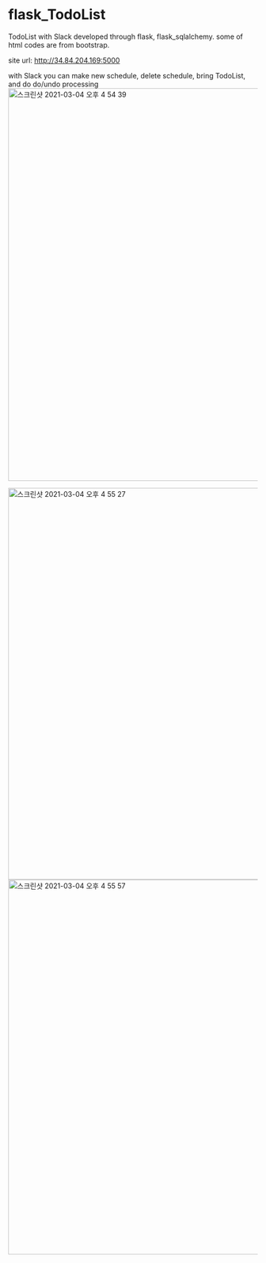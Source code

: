 # flask_TodoList
TodoList with Slack developed through flask, flask_sqlalchemy. some of html codes are from bootstrap. 

site url: http://34.84.204.169:5000


with Slack you can make new schedule, delete schedule, bring TodoList, and do do/undo processing
<img width="793" alt="스크린샷 2021-03-04 오후 4 54 39" src="https://user-images.githubusercontent.com/69430175/109929880-51c5e200-7d0a-11eb-867f-9c325ca4cc76.png">

<img width="791" alt="스크린샷 2021-03-04 오후 4 55 27" src="https://user-images.githubusercontent.com/69430175/109929968-6dc98380-7d0a-11eb-80d1-7fd10f8171b4.png">
<img width="757" alt="스크린샷 2021-03-04 오후 4 55 57" src="https://user-images.githubusercontent.com/69430175/109930024-7f129000-7d0a-11eb-9243-f49379b6d16d.png">
